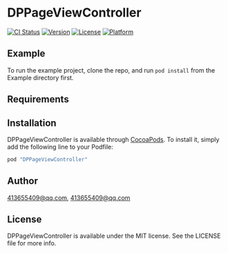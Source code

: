 # DPPageViewController

[![CI Status](http://img.shields.io/travis/413655409@qq.com/DPPageViewController.svg?style=flat)](https://travis-ci.org/413655409@qq.com/DPPageViewController)
[![Version](https://img.shields.io/cocoapods/v/DPPageViewController.svg?style=flat)](http://cocoapods.org/pods/DPPageViewController)
[![License](https://img.shields.io/cocoapods/l/DPPageViewController.svg?style=flat)](http://cocoapods.org/pods/DPPageViewController)
[![Platform](https://img.shields.io/cocoapods/p/DPPageViewController.svg?style=flat)](http://cocoapods.org/pods/DPPageViewController)

## Example

To run the example project, clone the repo, and run `pod install` from the Example directory first.

## Requirements

## Installation

DPPageViewController is available through [CocoaPods](http://cocoapods.org). To install
it, simply add the following line to your Podfile:

```ruby
pod "DPPageViewController"
```

## Author

413655409@qq.com, 413655409@qq.com

## License

DPPageViewController is available under the MIT license. See the LICENSE file for more info.
